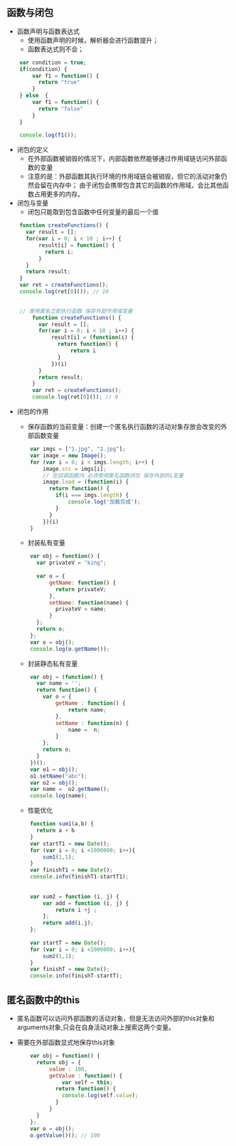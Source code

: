 函数与闭包
-- 
* 函数声明与函数表达式
    * 使用函数声明的时候，解析器会进行函数提升；
    * 函数表达式则不会；
```javascript
    var condition = true;
    if(condition) {
        var f1 = function() {
          return "true"
        }
    } else  {
        var f1 = function() {
          return "false"
        }
    }
    
    console.log(f1());
```
* 闭包的定义 
    * 在外部函数被销毁的情况下，内部函数依然能够通过作用域链访问外部函数的变量
    * 注意的是：外部函数其执行环境的作用域链会被销毁，但它的活动对象仍然会留在内存中； 
    由于闭包会携带包含其它的函数的作用域，会比其他函数占用更多的内存。
* 闭包与变量
    * 闭包只能取到包含函数中任何变量的最后一个值
```javascript
    function createFunctions() {
      var result = [];
      for(var i = 0; i < 10 ; i++) {
          result[i] = function() {
            return i;
          }
      }
      return result;
    }
    var ret = createFunctions();
    console.log(ret[0]()); // 10 
    
```

```javascript
    // 使用匿名立即执行函数 保存外部作用域变量
        function createFunctions() {
          var result = [];
          for(var i = 0; i < 10 ; i++) {
              result[i] = (function(i) {
                return function() {
                    return i
                }
              })(i)
          }
          return result;
        }
        var ret = createFunctions();
        console.log(ret[0]()); // 0 
```
* 闭包的作用 
    * 保存函数的当前变量：创建一个匿名执行函数的活动对象存放会改变的外部函数变量
    ```javascript
        var imgs = ["1.jpg", "2.jpg"];
        var image = new Image();
        for (var i = 0; i < imgs.length; i++) {
            image.src = imgs[i];
            // 在回调函数内 必须使用匿名函数闭包 保存外部的i变量
            image.load = (function(i) {
              return function() {
                if(i === imgs.length) {
                    console.log('加载完成');
                }
              }
            })(i)
        } 
    ```
    
    * 封装私有变量
    ```javascript
        var obj = function() {
          var privateV = "king";
          
          var o = {
              getName: function() {
                return privateV;
              },
              setName: function(name) {
                privateV = name;
              }
          };
          return o;
        };
        var o = obj();
        console.log(o.getName());
    ```
    * 封装静态私有变量
    ```javascript
        var obj = (function() {
          var name = '';
          return function() {
            var o = {
                getName : function() {
                    return name;
                },
                setName : function(n) {
                    name =  n;
                }
            };
            return o;
          }
        })(); 
        var o1 = obj();
        o1.setName("abc");
        var o2 = obj();
        var name =  o2.getName();
        console.log(name);
    ```
    * 性能优化
    ```javascript
        function sum1(a,b) {
          return a + b
        }
        var startT1 = new Date();
        for (var i = 0; i <1000000; i++){
            sum1(1,1);
        }
        var finishT1 = new Date();
        console.info(finishT1-startT1);
        
        
        var sum2 = function (i, j) {
            var add = function (i, j) {
                return i +j ;
            };
            return add(i,j);
        };
        
        var startT = new Date();
        for (var i = 0; i <1000000; i++){
            sum2(1,1);
        }
        var finishT = new Date();
        console.info(finishT-startT);
    ```
匿名函数中的this
-- 
* 匿名函数可以访问外部函数的活动对象，但是无法访问外部的this对象和arguments对象,只会在自身活动对象上搜索这两个变量。
* 需要在外部函数显式地保存this对象

    ```javascript
        var obj = function() {
          return obj = {
              value : 100,
              getValue : function() {
                  var self = this;
                return function() {
                  console.log(self.value);
                }
              }
          }
        };
        var o = obj();
        o.getValue()(); // 100
   
    ```
